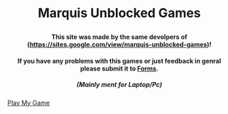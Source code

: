 # <p align=center>Marquis Unblocked Games
#### <p align=center>This site was made by the same devolpers of (https://sites.google.com/view/marquis-unblocked-games)!</f1> 
#### <p align=center>If you have any problems with this games or just feedback in genral please submit it to [Forms](https://forms.gle/1tfBYacRa1LNssa89).
##### <p align=center>(Mainly ment for Laptop/Pc)
[Play My Game](game.html)
